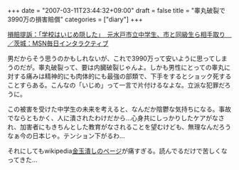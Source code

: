 +++
date = "2007-03-11T23:44:32+09:00"
draft = false
title = "睾丸破裂で3990万の損害賠償"
categories = ["diary"]
+++

<a href="http://www.mainichi-msn.co.jp/chihou/ibaraki/archive/news/2007/03/07/20070307ddlk08040135000c.html" target="_blank">損賠提訴：「学校はいじめ隠した」　元水戸市立中学生、市と同級生ら相手取り　／茨城：MSN毎日インタラクティブ</a>

男だからそう思うのかもしれないが、これで3990万って安いように思ってしまうのだが。睾丸破裂って、要は内臓破裂じゃんよ。しかも男性にとっての睾丸に対する痛みは精神的にも肉体的にも最強の部類で、下手をするとショック死することすらある。こんなの「いじめ」って一言で片付けるなよな。立派な犯罪だろうに。

この被害を受けた中学生の未来を考えると、なんだか陰鬱な気持ちになる。事故でならともかく、人に潰されたわけだから…心身共にしっかりしたケアがなされ、加害者にもきちんとした教育がなされることを望むけども、無理なんだろうなぁ今の日本じゃ。テンション下がるわ…

それにしてもwikipedia<a href="http://ja.wikipedia.org/wiki/%E9%87%91%E7%8E%89%E6%BD%B0%E3%81%97" target="_blank">金玉潰しのページ</a>が痛すぎる。読んでるだけで苦しくなってきた…
